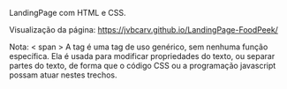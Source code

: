LandingPage com HTML e CSS.

Visualização da página: https://jvbcarv.github.io/LandingPage-FoodPeek/ 

Nota: < span > A tag é uma tag de uso genérico, sem nenhuma função específica. Ela é usada para modificar propriedades do texto, ou separar partes do texto, de forma que o código CSS ou a programação javascript possam atuar nestes trechos.
